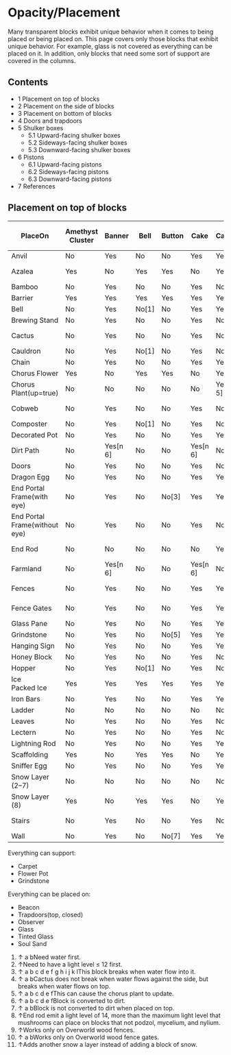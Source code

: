 # Opacity/Placement
Many transparent blocks exhibit unique behavior when it comes to being placed or being placed on. This page covers only those blocks that exhibit unique behavior. For example, glass is not covered as everything can be placed on it. In addition, only blocks that need some sort of support are covered in the columns.

## Contents
- 1 Placement on top of blocks
- 2 Placement on the side of blocks
- 3 Placement on bottom of blocks
- 4 Doors and trapdoors
- 5 Shulker boxes
	- 5.1 Upward-facing shulker boxes
	- 5.2 Sideways-facing shulker boxes
	- 5.3 Downward-facing shulker boxes
- 6 Pistons
	- 6.1 Upward-facing pistons
	- 6.2 Sideways-facing pistons
	- 6.3 Downward-facing pistons
- 7 References

## Placement on top of blocks
| PlaceOn                       | Amethyst Cluster | Banner   | Bell  | Button | Cake     | Candle   | Carpet   | Coral | Coral Fan | Door | Fire      | Glow Lichen | Kelp[n 1] | Lantern  | Lever | Mushrooms[n 2] | Pressure Plate | Pointed Dripstone | Rail | Redstone Comparator | Redstone Repeater | Redstone Dust | Scaffolding | Sculk Vein | Seagrass[n 1] | Sea Pickle | Sign     | Snow      | Torch    | Twisting Vines | Item Frame‌[JE  only] | Item Frame‌[BE  only] |
|-------------------------------|------------------|----------|-------|--------|----------|----------|----------|-------|-----------|------|-----------|-------------|-----------|----------|-------|----------------|----------------|-------------------|------|---------------------|-------------------|---------------|-------------|------------|---------------|------------|----------|-----------|----------|----------------|-----------------------|-----------------------|
| Anvil                         | No               | Yes      | No    | No     | Yes      | Yes      | Yes      | No    | No        | No   | No        | No          | No        | Yes      | No    | No             | Yes            | No                | No   | No                  | No                | No            | No          | No         | No            | Yes        | Yes      | No        | Yes      | No             | Yes                   |                       |
| Azalea                        | Yes              | No       | Yes   | Yes    | No       | Yes      | Yes      | Yes   | Yes       | Yes  | Yes       | Yes         | No[n 3]   | Yes      | Yes   | No             | Yes            | Yes               | Yes  | Yes                 | Yes               | Yes           | Yes         | Yes        | No[n 3]       | Yes        | No       | Yes       | Yes      | Yes            | No                    |                       |
| Bamboo                        | No               | Yes      | No    | No     | Yes      | No       | Yes      | No    | No        | No   | Yes       | No          | No        | No       | No    | No             | No             | No                | No   | No                  | No                | No            | No          | No         | No            | Yes        | Yes      | No        | No       | No\            | Yes                   |                       |
| Barrier                       | Yes              | Yes      | Yes   | Yes    | Yes      | Yes      | Yes      | Yes   | Yes       | Yes  | Yes       | Yes         | Yes       | Yes      | Yes   | No‌[JE  only]  | Yes            | Yes               | Yes  | Yes                 | Yes               | Yes           | Yes         | Yes        | Yes           | Yes        | Yes      | No        | Yes      | Yes            | Yes                   |                       |
| Bell                          | No               | Yes      | No[1] | No     | Yes      | Yes      | Yes      | No    | No        | No   | No        | No          | No        | Yes      | No    | No             | Yes            | No                | No   | No                  | No                | No            | No          | No         | No            | Yes        | Yes      | No        | Yes      | No             | Yes                   |                       |
| Brewing Stand                 | No               | Yes      | No    | No     | Yes      | No       | Yes      | No    | No        | No   | No        | No          | No        | No       | No    | No             | No             | No                | No   | No                  | No                | No            | No          | No         | No            | No         | Yes      | No        | No       | No             | Yes                   |                       |
| Cactus                        | No               | Yes      | No    | No     | Yes      | No       | Yes      | No    | No        | No   | No        | No          | No[n 4]   | No       | No    | No             | No             | No                | No   | No                  | No                | No            | No          | No         | No[n 4]       | No         | Yes      | No        | No       | No             | Yes                   |                       |
| Cauldron                      | No               | Yes      | No[1] | No     | Yes      | No       | Yes      | No    | No        | No   | No        | No          | No        | No       | No    | No             | Yes            | No                | Yes  | Yes                 | Yes               | No            | No[2]       | No         | No            | Yes        | Yes      | No        | No       | No             | Yes                   |                       |
| Chain                         | No               | Yes      | No    | No     | Yes      | Yes      | Yes      | No    | No        | No   | No        | No          | No        | Yes      | No    | No             | Yes            | No                | No   | No                  | No                | No            | No          | No         | No            | Yes        | Yes      | No        | Yes      | No             | Yes                   |                       |
| Chorus Flower                 | Yes              | No       | Yes   | Yes    | No       | Yes      | Yes      | Yes   | Yes       | Yes  | Yes       | Yes         | Yes       | Yes      | Yes   | Yes            | Yes            | Yes               | Yes  | Yes                 | Yes               | No            | Yes         | Yes        | Yes           | Yes        | No       | Yes       | Yes      | Yes            | No                    |                       |
| Chorus Plant(up=true)         | No               | No       | No    | No     | No       | Yes[n 5] | Yes[n 5] | No    | No        | No   | No        | No          | No[n 3]   | Yes[n 5] | No    | No             | Yes[n 5]       | No                | No   | No                  | No                | No            | No          | No         | No[n 3]       | Yes[n 5]   | No       | No        | Yes[n 5] | No             | No                    |                       |
| Cobweb                        | No               | Yes      | No    | No     | Yes      | No       | Yes      | No    | No        | No   | No        | No          | No[n 3]   | No       | No    | No             | No             | No                | No   | No                  | No                | No            | No          | No         | No[n 3]       | No         | Yes      | No        | No       | No             | Yes                   |                       |
| Composter                     | No               | Yes      | No[1] | No     | Yes      | No       | Yes      | No    | No        | No   | Yes       | No          | No        | No       | No    | No             | Yes            | No                | Yes  | Yes                 | Yes               | No            | No[2]       | No         | No            | Yes        | Yes      | No        | No       | No             | Yes                   |                       |
| Decorated Pot                 | No               | Yes      | No    | No     | Yes      | Yes      | Yes      | No    | No        | No   | No        | No          | No        | Yes      | No    | No             | Yes            | No                | No   | No                  | No                | No            | No          | No         | No            | Yes        | Yes      | No        | Yes      | No             | Yes                   |                       |
| Dirt Path                     | No               | Yes[n 6] | No    | No     | Yes[n 6] | No       | Yes[n 7] | No    | No        | No   | No        | No          | No        | No       | No    | No             | No             | No                | No   | No                  | No                | No            | No          | No         | No            | No         | Yes[n 6] | No        | No       | No             | Yes                   |                       |
| Doors                         | No               | Yes      | No    | No     | Yes      | No       | Yes      | No    | No        | No   | No        | No          | No        | No       | No    | No             | No             | No                | No   | No                  | No                | No            | No          | No         | No            | Yes        | Yes      | No        | No       | No             | Yes                   |                       |
| Dragon Egg                    | No               | Yes      | No    | No     | Yes      | Yes      | Yes      | No    | No        | No   | No        | No          | No        | Yes      | No    | No             | Yes            | No                | No   | No                  | No                | No            | No          | No         | No            | Yes        | Yes      | No        | Yes      | No             | Yes                   |                       |
| End Portal Frame(with eye)    | No               | Yes      | No    | No[3]  | Yes      | Yes      | Yes      | No    | No        | No   | No        | No          | No        | Yes      | No[3] | No             | Yes            | No                | No   | No                  | No                | No            | No          | No         | No            | Yes        | Yes      | No        | Yes      | No             | Yes                   |                       |
| End Portal Frame(without eye) | No               | Yes      | No    | No     | Yes      | No       | Yes      | No    | No        | No   | No        | No          | No        | No       | No    | No             | No             | No                | No   | No                  | No                | No            | No          | No         | No            | No         | Yes      | No        | No       | No             | Yes                   |                       |
| End Rod                       | No               | No       | No    | No     | No       | Yes      | Yes      | No    | No        | No   | No        | No          | No[n 3]   | Yes      | No    | No[n 8]        | Yes            | No                | No   | No                  | No                | No            | No          | No         | No[n 3]       | Yes        | No       | No        | Yes      | No             | No                    |                       |
| Farmland                      | No               | Yes[n 6] | No    | No     | Yes[n 6] | No       | Yes[n 7] | No    | No        | No   | No        | No          | No        | No       | No    | No             | No             | No                | No   | No                  | No                | No            | No          | No         | No            | No         | Yes[n 6] | No        | No       | No             | Yes                   |                       |
| Fences                        | No               | Yes      | No    | No     | Yes      | Yes      | Yes      | No    | No        | No   | Yes[n 9]  | No          | No        | Yes      | No    | No             | Yes            | No                | No   | No                  | No                | No            | No          | No         | No            | Yes        | Yes      | No        | Yes      | No             | No                    |                       |
| Fence Gates                   | No               | Yes      | No    | No     | Yes      | Yes      | Yes      | No    | No        | No   | Yes[n 10] | No          | No        | Yes[4]   | No    | No             | Yes[4]         | No                | No   | No                  | No                | No            | No          | No         | No            | Yes[4]     | Yes      | No        | Yes[4]   | No             | No                    |                       |
| Glass Pane                    | No               | Yes      | No    | No     | Yes      | Yes      | Yes      | No    | No        | No   | No        | No          | No        | Yes      | No    | No             | Yes            | No                | No   | No                  | No                | No            | No          | No         | No            | Yes        | Yes      | No        | Yes      | No             | Yes                   |                       |
| Grindstone                    | No               | Yes      | No    | No[5]  | Yes      | Yes      | Yes      | No    | No        | No   | No        | No          | No        | Yes      | No[5] | No             | Yes            | No                | No   | No                  | No                | No            | No          | No         | No            | Yes        | Yes      | No        | Yes      | No             | Yes                   |                       |
| Hanging Sign                  | No               | Yes      | No    | No     | Yes      | Yes      | Yes      | No    | No        | No   | No        | No          | No        | Yes      | No    | No             | Yes            | No                | No   | No                  | No                | No            | No          | No         | No            | Yes        | Yes      | No        | Yes      | No             | Yes                   |                       |
| Honey Block                   | No               | Yes      | No    | No     | Yes      | No       | Yes      | No    | No        | No   | No        | No          | No        | No       | No    | No             | No             | No                | No   | No                  | No                | No            | No          | No         | No            | No         | Yes      | Yes       | No       | No             | Yes                   |                       |
| Hopper                        | No               | Yes      | No[1] | No     | Yes      | No       | Yes      | No    | No        | No   | No[6]     | No          | No        | No       | No    | No             | Yes            | No                | Yes  | Yes                 | Yes               | Yes           | No[2]       | No         | No            | Yes        | Yes      | No        | No       | No             | Yes                   |                       |
| Ice<br/>Packed Ice            | Yes              | Yes      | Yes   | Yes    | Yes      | Yes      | Yes      | Yes   | Yes       | Yes  | Yes       | Yes         | Yes       | Yes      | Yes   | unknown        | Yes            | Yes               | Yes  | Yes                 | Yes               | Yes           | Yes         | Yes        | Yes           | Yes        | Yes      | No        | Yes      | Yes            | Yes                   |                       |
| Iron Bars                     | No               | Yes      | No    | No     | Yes      | Yes      | Yes      | No    | No        | No   | No        | No          | No        | Yes      | No    | No             | Yes            | No                | No   | No                  | No                | No            | No          | No         | No            | Yes        | Yes      | No        | Yes      | No             | Yes                   |                       |
| Ladder                        | No               | No       | No    | No     | No       | No       | Yes      | No    | No        | No   | No        | No          | No        | No       | No    | No             | No             | No                | No   | No                  | No                | No            | No          | No         | No            | Yes        | No       | No        | No       | No             | No                    |                       |
| Leaves                        | No               | Yes      | No    | No     | Yes      | No       | Yes      | No    | No        | No   | Yes       | Yes         | No        | No       | No    | No             | No             | No                | No   | No                  | No                | No            | No          | Yes        | No            | Yes        | Yes      | Yes       | No       | No             | Yes                   |                       |
| Lectern                       | No               | Yes      | No    | No     | Yes      | No       | Yes      | No    | No        | No   | Yes       | No          | No        | No       | No    | No             | No             | No                | No   | No                  | No                | No            | No          | No         | No            | No         | Yes      | No        | No       | No             | Yes                   |                       |
| Lightning Rod                 | No               | Yes      | No    | No     | Yes      | Yes      | Yes      | No    | No        | No   | No        | No          | No        | Yes      | No    | No             | Yes            | No                | No   | No                  | No                | No            | No          | No         | No            | Yes        | Yes      | No        | Yes      | No             | Yes                   |                       |
| Scaffolding                   | Yes              | No       | Yes   | Yes    | No       | Yes      | Yes      | Yes   | Yes       | Yes  | Yes       | Yes         | Yes       | Yes      | Yes   | Yes            | Yes            | Yes               | Yes  | Yes                 | Yes               | Yes           | Yes         | Yes        | Yes           | Yes        | No       | Yes       | Yes      | Yes            | No                    |                       |
| Sniffer Egg                   | No               | Yes      | No    | No     | Yes      | Yes      | Yes      | No    | No        | No   | No        | No          | No        | Yes      | No    | No             | Yes            | No                | No   | No                  | No                | No            | No          | No         | No            | Yes        | Yes      | No        | Yes      | No             | Yes                   |                       |
| Snow Layer (2–7)              | No               | No       | No    | No     | No       | No       | Yes      | No    | No        | No   | No        | No          | No[n 3]   | No       | No    | No             | No             | No                | No   | No                  | No                | No            | No          | No         | No[n 3]       | No         | No       | Yes[n 11] | No       | No             | No                    |                       |
| Snow Layer (8)                | Yes              | No       | Yes   | Yes    | No       | Yes      | Yes      | Yes   | Yes       | Yes  | Yes       | Yes         | No[n 3]   | Yes      | Yes   | Yes            | Yes            | Yes               | Yes  | Yes                 | Yes               | Yes           | Yes         | Yes        | No[n 3]       | Yes        | No       | Yes       | Yes      | Yes            | No                    |                       |
| Stairs                        | No               | Yes      | No    | No     | Yes      | No       | Yes      | No    | No        | No   | Yes[n 10] | No          | No        | No       | No    | No             | No             | No                | No   | No                  | No                | No            | No          | No         | No            | Yes        | Yes      | No        | No       | No             | Yes                   |                       |
| Wall                          | No               | Yes      | No    | No[7]  | Yes      | Yes      | Yes      | No    | No        | No   | No        | No          | No        | Yes      | No[7] | No             | Yes            | No                | No   | No                  | No                | No            | No          | No         | No            | Yes        | Yes      | No        | Yes      | No             | No                    |                       |

Everything can support:

- Carpet
- Flower Pot
- Grindstone

Everything can be placed on:

- Beacon
- Trapdoors(top, closed)
- Observer
- Glass
- Tinted Glass
- Soul Sand

1. ↑ a bNeed water first.
2. ↑Need to have a light level ≤ 12 first.
3. ↑ a b c d e f g h i j k lThis block breaks when water flow into it.
4. ↑ a bCactus does not break when water flows against the side, but breaks when water flows on top.
5. ↑ a b c d e fThis can cause the chorus plant to update.
6. ↑ a b c d e fBlock is converted to dirt.
7. ↑ a bBlock is not converted to dirt when placed on top.
8. ↑End rod emit a light level of 14, more than the maximum light level that mushrooms can place on blocks that not podzol, mycelium, and nylium.
9. ↑Works only on Overworld wood fences.
10. ↑ a bWorks only on Overworld wood fence gates.
11. ↑Adds another snow a layer instead of adding a block of snow.

